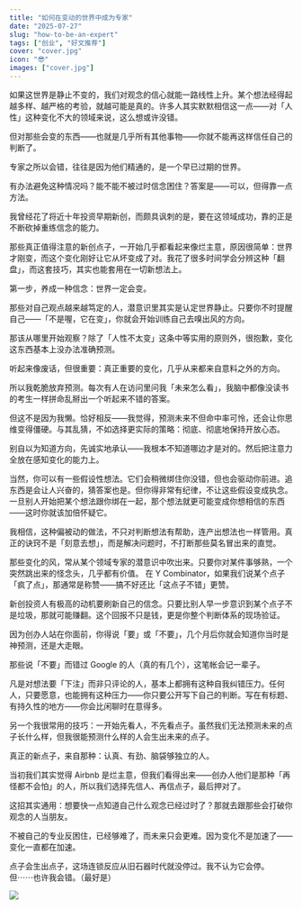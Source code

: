 ```yaml
---
title: "如何在变动的世界中成为专家"
date: "2025-07-27"
slug: "how-to-be-an-expert"
tags: ["创业", "好文推荐"]
cover: "cover.jpg"
icon: "😎"
images: ["cover.jpg"]
---
```

如果这世界是静止不变的，我们对观念的信心就能一路线性上升。某个想法经得起越多样、越严格的考验，就越可能是真的。许多人其实默默相信这一点——对「人性」这种变化不大的领域来说，这么想或许没错。



但对那些会变的东西——也就是几乎所有其他事物——你就不能再这样信任自己的判断了。



专家之所以会错，往往是因为他们精通的，是一个早已过期的世界。



有办法避免这种情况吗？能不能不被过时信念困住？答案是——可以，但得靠一点方法。



我曾经花了将近十年投资早期新创，而颇具讽刺的是，要在这领域成功，靠的正是不断砍掉重练信念的能力。



那些真正值得注意的新创点子，一开始几乎都看起来像烂主意，原因很简单：世界才刚变，而这个变化刚好让它从坏变成了对。我花了很多时间学会分辨这种「翻盘」，而这套技巧，其实也能套用在一切新想法上。



第一步，养成一种信念：世界一定会变。



那些对自己观点越来越笃定的人，潜意识里其实是认定世界静止。只要你不时提醒自己——「不是喔，它在变」，你就会开始训练自己去嗅出风的方向。



那该从哪里开始观察？除了「人性不太变」这条中等实用的原则外，很抱歉，变化这东西基本上没办法准确预测。



听起来像废话，但很重要：真正重要的变化，几乎从来都来自意料之外的方向。



所以我乾脆放弃预测。每次有人在访问里问我「未来怎么看」，我脑中都像没读书的考生一样拼命乱掰出一个听起来不错的答案。



但这不是因为我懒。恰好相反——我觉得，预测未来不但命中率可怜，还会让你思维变得僵硬。与其乱猜，不如选择更实际的策略：彻底、彻底地保持开放心态。



别自以为知道方向，先诚实地承认——我根本不知道哪边才是对的。然后把注意力全放在感知变化的能力上。



当然，你可以有一些假设性想法。它们会稍微绑住你没错，但也会驱动你前进。追东西是会让人兴奋的，猜答案也是。但你得非常有纪律，不让这些假设变成执念。
一旦别人开始把某个想法跟你绑在一起，那个想法就更可能变成你想相信的东西——这时你就该加倍怀疑它。



我相信，这种偏被动的做法，不只对判断想法有帮助，连产出想法也一样管用。真正的诀窍不是「刻意去想」，而是解决问题时，不打断那些莫名冒出来的直觉。



那些变化的风，常从某个领域专家的潜意识中吹出来。只要你对某件事够熟，一个突然跳出来的怪念头，几乎都有价值。
在 Y Combinator，如果我们说某个点子「疯了点」，那通常是称赞——搞不好还比「这点子不错」更赞。



新创投资人有极高的动机要刷新自己的信念。只要比别人早一步意识到某个点子不是垃圾，那就可能赚翻。这个回报不只是钱，更是你整个判断体系的现场验证。



因为创办人站在你面前，你得说「要」或「不要」，几个月后你就会知道你当时是神预测，还是大走眼。



那些说「不要」而错过 Google 的人（真的有几个），这笔帐会记一辈子。



凡是对想法要「下注」而非只评论的人，基本上都拥有这种自我纠错压力。任何人，只要愿意，也能拥有这种压力——你只要公开写下自己的判断。写在有标题、有持久性的地方——你会比闲聊时在意得多。



另一个我很常用的技巧：一开始先看人，不先看点子。虽然我们无法预测未来的点子长什么样，但我很能预测什么样的人会生出未来的点子。



真正的新点子，来自那种：认真、有劲、脑袋够独立的人。



当初我们其实觉得 Airbnb 是烂主意，但我们看得出来——创办人他们是那种「再怪都不会怕」的人，所以我们选择先信人、再信点子，最后押对了。



这招其实通用：想要快一点知道自己什么观念已经过时了？那就去跟那些会打破你观念的人当朋友。



不被自己的专业反困住，已经够难了，而未来只会更难。因为变化不是加速了——变化一直都在加速。



点子会生出点子，这场连锁反应从旧石器时代就没停过。我不认为它会停。
但⋯⋯也许我会错。（最好是）




![](https://prod-files-secure.s3.us-west-2.amazonaws.com/112d0858-5090-4d34-a606-b75eb8d65fd2/46476355-9cf3-4e99-9b7a-3531bc426380/1000202064.png?X-Amz-Algorithm=AWS4-HMAC-SHA256&X-Amz-Content-Sha256=UNSIGNED-PAYLOAD&X-Amz-Credential=ASIAZI2LB4664GIW7FRI%2F20250804%2Fus-west-2%2Fs3%2Faws4_request&X-Amz-Date=20250804T221432Z&X-Amz-Expires=3600&X-Amz-Security-Token=IQoJb3JpZ2luX2VjEBYaCXVzLXdlc3QtMiJGMEQCIA0%2Fy35uv9tRHST93P7ZITH%2FcxEs%2FFcL59u%2FAHjxM2pmAiAsX5P%2BBSCbrbQZnwu8s5zkTN0j2jBCI2sRYO%2FsXim7pSr%2FAwhPEAAaDDYzNzQyMzE4MzgwNSIMbjRiOV0166G2ky1OKtwDiXBt0qa1VOBV6ooJH3BmdPHAOysVVdM9NIogJmZL5wtDI7J8GeYPZ2T9AZ7FS%2BThHpriZ5CbSa199zmAF%2FtnQEHw0GL9szHL07vMVIFFjaAWD0VtxF6E4HEGN0alYOGkYLs7CY5sNZlsjTKlqEqcoRkojfX9todKChWmyAb3lX9va9cUENr3pJfO9v%2BwTptghSA%2BhN%2FM0%2FhukKCItoD2QMJPytBAgzZo70BTykkwRiyxVjT%2BlIj81dGKA7Y5rumKn4x6FFoyMMR76qyyPx5V8qo7cDbHn2gMaCfBCEBftNNnXTD1FecujkImF1VVI0u0SyJgdKKJhXs2ydMHy8jFK3pB0qNb8kpeheGFf8doh%2Fa%2FP4c0jpzODU8J2uQKViaGj%2Bi252judJdgWKcOPti7r1ysHF8UR7D2W99iUNycXyQI8MS2wZ0JcUKGSSLaMJLrx9uPRvaz0%2B%2Fc5qaDXU0jsyYijq1HnfkkuHXzCtYGcGuD9XoWom6sIgSOIsL6e4awwOAuRijFu3dNkI9u8oMEppKD8Slp17skU0rGKEXGYhIk%2BKCHPeiGtVffR071jsAuHjd17iB9n1ViCGT86E0LyvZ2qAceIa%2BHkcasnSmMXXWvtcSKU%2BqSpk559lUwsNrExAY6pgGhU6xDWvQ6Csx2IYtniUqrLjg%2B6X%2By9ccMYHbqeieoWaWRKAPia5ysb5vKmt6IeBrWxiU0PvHWzD8Jfs%2FK1q6cVjc2ZtqwOGIZL7LUOHhjPJ2NraWHgJb2UA30yQPEoCQWvW%2Fn8cXerJ4one%2BwY9G6%2FwjpRtx5FYK1nNU0h%2FmLZ8uW9wkD2zKUCWuOGujcK482th1vJpNh7jghQ8IyRLx6GL3yD6yA&X-Amz-Signature=5ea77863e4959b00b791a803c701305e5fbcb29cf6cd5bc7eae840fcd5d54fbf&X-Amz-SignedHeaders=host&x-amz-checksum-mode=ENABLED&x-id=GetObject)


